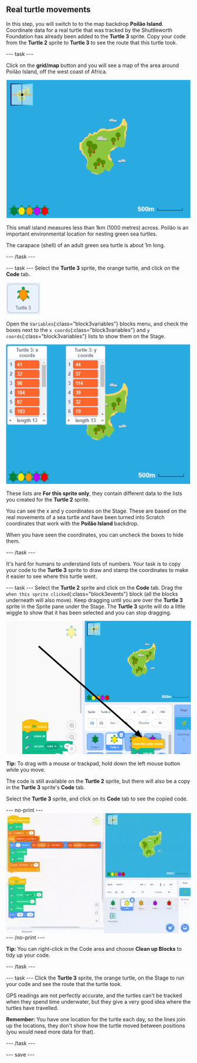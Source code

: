 ## Real turtle movements

In this step, you will switch to to the map backdrop **Poilão Island**. Coordinate data for a real turtle that was tracked by the Shuttleworth Foundation has already been added to the **Turtle 3** sprite. Copy your code from the **Turtle 2** sprite to **Turtle 3** to see the route that this turtle took.

--- task ---

Click on the **grid/map** button and you will see a map of the area around Poilão Island, off the west coast of Africa.  

![Stage showing map with button highlighted](images/map-backdrop.png)

This small island measures less than 1km (1000 metres) across. Poilão is an important environmental location for nesting green sea turtles.

The carapace (shell) of an adult green sea turtle is about 1m long. 

--- /task ---

--- task ---
Select the **Turtle 3** sprite, the orange turtle, and click on the **Code** tab. 

![image of the Turtle 3 sprite](images/turtle-3-sprite.png)

Open the `Variables`{:class="block3variables"} blocks menu, and check the boxes next to the `x coords`{:class="block3variables"} and `y coords`{:class="block3variables"} lists to show them on the Stage. 

![Screenshot of the Turtle 3 lists on stage](images/turtle-3-lists-on-stage.png)

These lists are **For this sprite only**, they contain different data to the lists you created for the **Turtle 2** sprite.

You can see the x and y coordinates on the Stage. These are based on the real movements of a sea turtle and have been turned into Scratch coordinates that work with the **Poilão Island** backdrop. 

When you have seen the coordinates, you can uncheck the boxes to hide them. 

--- /task ---

It's hard for humans to understand lists of numbers. Your task is to copy your code to the **Turtle 3** sprite to draw and stamp the coordinates to make it easier to see where this turtle went. 

--- task ---
Select the **Turtle 2** sprite and click on the **Code** tab. Drag the `when this sprite clicked`{:class="block3events"} block (all the blocks underneath will also move). Keep dragging until you are over the **Turtle 3** sprite in the Sprite pane under the Stage. The **Turtle 3** sprite will do a little wiggle to show that it has been selected and you can stop dragging. 

![Drag code from the Turtle 2 sprite to Turtle 3](images/turtle-3-drag-code.png)

**Tip:** To drag with a mouse or trackpad, hold down the left mouse button while you move. 

The code is still available on the **Turtle 2** sprite, but there will also be a copy in the **Turtle 3** sprite's **Code** tab.

Select the **Turtle 3** sprite, and click on its **Code** tab to see the copied code. 

--- no-print ---
![Animation of dragging code from Turtle 2 to Turtle 3](images/drag-code-to-turtle-3.gif)
--- /no-print ---

**Tip:** You can right-click in the Code area and choose **Clean up Blocks** to tidy up your code.

--- /task ---

--- task ---
Click the **Turtle 3** sprite, the orange turtle, on the Stage to run your code and see the route that the turtle took. 

GPS readings are not perfectly accurate, and the turtles can't be tracked when they spend time underwater, but they give a very good idea where the turtles have travelled.

**Remember:** You have one location for the turtle each day, so the lines join up the locations, they don't show how the turtle moved between positions (you would need more data for that).

--- /task ---

--- save ---


